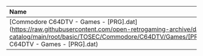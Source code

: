 |Name|Size|
|:---|---:|
|[Commodore C64DTV - Games - [PRG].dat](https://raw.githubusercontent.com/open-retrogaming-archive/dat-catalog/main/root/basic/TOSEC/Commodore/C64DTV/Games/[PRG]/Commodore C64DTV - Games - [PRG].dat)|2304|
